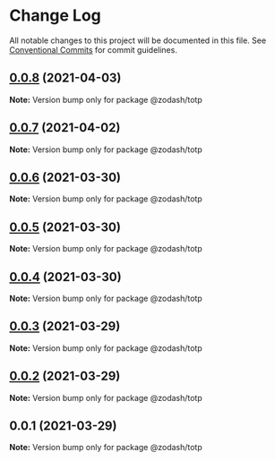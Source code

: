 # Change Log

All notable changes to this project will be documented in this file.
See [Conventional Commits](https://conventionalcommits.org) for commit guidelines.

## [0.0.8](https://github.com/zcorky/zodash/compare/@zodash/totp@0.0.7...@zodash/totp@0.0.8) (2021-04-03)

**Note:** Version bump only for package @zodash/totp





## [0.0.7](https://github.com/zcorky/zodash/compare/@zodash/totp@0.0.6...@zodash/totp@0.0.7) (2021-04-02)

**Note:** Version bump only for package @zodash/totp





## [0.0.6](https://github.com/zcorky/zodash/compare/@zodash/totp@0.0.5...@zodash/totp@0.0.6) (2021-03-30)

**Note:** Version bump only for package @zodash/totp





## [0.0.5](https://github.com/zcorky/zodash/compare/@zodash/totp@0.0.4...@zodash/totp@0.0.5) (2021-03-30)

**Note:** Version bump only for package @zodash/totp





## [0.0.4](https://github.com/zcorky/zodash/compare/@zodash/totp@0.0.3...@zodash/totp@0.0.4) (2021-03-30)

**Note:** Version bump only for package @zodash/totp





## [0.0.3](https://github.com/zcorky/zodash/compare/@zodash/totp@0.0.2...@zodash/totp@0.0.3) (2021-03-29)

**Note:** Version bump only for package @zodash/totp





## [0.0.2](https://github.com/zcorky/zodash/compare/@zodash/totp@0.0.1...@zodash/totp@0.0.2) (2021-03-29)

**Note:** Version bump only for package @zodash/totp





## 0.0.1 (2021-03-29)

**Note:** Version bump only for package @zodash/totp
